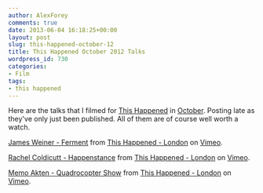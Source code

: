 ```yaml
---
author: AlexForey
comments: true
date: 2013-06-04 16:18:25+00:00
layout: post
slug: this-happened-october-12
title: This Happened October 2012 Talks
wordpress_id: 730
categories:
- Film
tags:
- this happened
---
```


Here are the talks that I filmed for [This Happened](http://www.thishappened.org) in [October](http://www.thishappened.org/events/london-13). Posting late as they've only just been published. All of them are of course well worth a watch.



[James Weiner - Ferment](http://vimeo.com/51904714) from [This Happened - London](http://vimeo.com/thlondon) on [Vimeo](http://vimeo.com).





[Rachel Coldicutt - Happenstance](http://vimeo.com/51905612) from [This Happened - London](http://vimeo.com/thlondon) on [Vimeo](http://vimeo.com).





[Memo Akten - Quadrocopter Show](http://vimeo.com/51906302) from [This Happened - London](http://vimeo.com/thlondon) on [Vimeo](http://vimeo.com).
